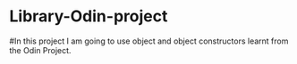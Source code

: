# Library-Odin-project
#In this project I am going to use object and object constructors learnt from the Odin Project.
